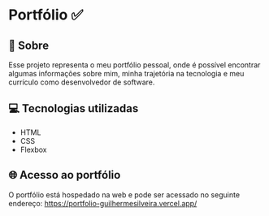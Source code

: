 # Portfólio ✅

## 🎯 Sobre 
Esse projeto representa o meu portfólio pessoal, onde é possível encontrar algumas informações sobre mim, minha trajetória na tecnologia e meu currículo como 
desenvolvedor de software.

## 💻 Tecnologias utilizadas
- HTML
- CSS
- Flexbox

## 🌐 Acesso ao portfólio
O portfólio está hospedado na web e pode ser acessado no seguinte endereço: https://portfolio-guilhermesilveira.vercel.app/
